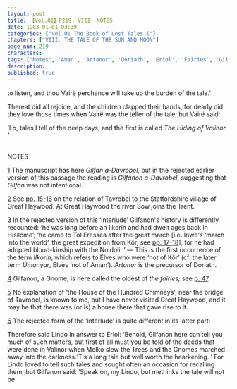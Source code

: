 ```yaml
---
layout: post
title: 【Vol.01】P219. VIII. NOTES
date: 1983-01-01 03:39
categories: ["Vol.01 The Book of Lost Tales I"]
chapters: ["VIII. THE TALE OF THE SUN AND MOON"]
page_num: 219
characters: 
tags: ["Notes", 'Aman', 'Artanor', 'Doriath', 'Eriol', 'Fairies', 'Gilfanon', 'Gnomes', 'Great Haywood', 'Hisilómë', 'House of the Hundred Chimneys', 'Ilkorin(s)', 'Inwë', 'Kôr', 'Lindo', 'Melko', 'march into the world', 'Noldoli', 'Sow', 'Stafford', 'Staffordshire', 'Sun, The', 'Tavrobel', 'Bridge of Tavrobel', 'Gilfanon of Tavrobel', 'Gilfanon a-Davrobel']
description: 
published: true
---
```


<p style="text-indent: 0;">
to listen, and thou Vairë perchance will take up the burden of the tale.’
</p>

Thereat did all rejoice, and the children clapped their hands, for dearly did they love those times when Vairë was the teller of the tale; but Vairë said:

‘Lo, tales I tell of the deep days, and the first is called <I>The Hiding of Valinor. ’</I>

<BR>
NOTES

[1]({{site.baseurl}}/vol01-p195) The manuscript has here <I>Gilfan a-Davrobel</I>, but in the rejected earlier version of this passage the reading is <I>Gilfanon a-Davrobel</I>, suggesting that <I>Gilfan</I> was not intentional.

[2]({{site.baseurl}}/vol01-p195) See [pp. 15-16]({{site.baseurl}}/vol01-p15) on the relation of Tavrobel to the Staffordshire village of Great Haywood. At Great Haywood the river Sow joins the Trent.

[3]({{site.baseurl}}/vol01-p195) In the rejected version of this ‘interlude’ Gilfanon's history is differently recounted: ‘he was long before an Ilkorin and had dwelt ages back in Hisilómë’; ‘he came to Tol Eressëa after the great march [i.e. Inwë's ‘march into the world’, the great expedition from Kôr, see [pp. 17-18]({{site.baseurl}}/vol01-p17)], for he had adopted blood-kinship with the Noldoli. ’ — This is the first occurrence of the term <I>Ilkorin</I>, which refers to Elves who were ‘not of Kôr’ (cf. the later term <I>Úmanyar</I>, Elves ‘not of Aman’). <I>Artanor</I> is the precursor of Doriath.

[4]({{site.baseurl}}/vol01-p195) Gilfanon, a Gnome, is here called the oldest of <I>the fairies;</I> see [p. 47]({{site.baseurl}}/vol01-p47).

[5]({{site.baseurl}}/vol01-p195) No explanation of ‘the House of the Hundred Chimneys', near the bridge of Tavrobel, is known to me, but I have never visited Great Haywood, and it may be that there was (or is) a house there that gave rise to it.

[6]({{site.baseurl}}/vol01-p196) The rejected form of the ‘interlude’ is quite different in its latter part:

Therefore said Lindo in answer to Eriol: ‘Behold, Gilfanon here can tell you much of such matters, but first of all must you be told of the deeds that were done in Valinor when Melko slew the Trees and the Gnomes marched away into the darkness.‘Tis a long tale but well worth the hearkening. ’ For Lindo loved to tell such tales and sought often an occasion for recalling them; but Gilfanon said: ‘Speak on, my Lindo, but methinks the tale will not be

